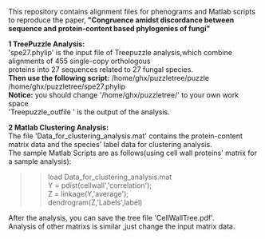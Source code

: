 This repository contains alignment files for phenograms and Matlab scripts to reproduce the paper,<b> "Congruence amidst discordance between sequence and protein-content based phylogenies of fungi"</b>

<b>1 TreePuzzle Analysis:</b><br> 
'spe27.phylip' is the input file of Treepuzzle analysis,which combine alignments of 455 single-copy orthologous<br> 
proteins into 27 sequences related to 27 fungal species.<br> 
<b>Then use the following script:</b>   /home/ghx/puzzletree/puzzle   /home/ghx/puzzletree/spe27.phylip<br> 
<b>Notice:</b>  you should change '/home/ghx/puzzletree/'  to  your own work space<br> 
'Treepuzzle_outfile ' is the output of the analysis.<br> 

<b>2 Matlab Clustering Analysis:</b><br> 
The file 'Data_for_clustering_analysis.mat'  contains the protein-content matrix data and the species' label data for clustering analysis.<br> 
The sample Matlab Scripts are as follows(using cell wall proteins' matrix  for a sample analysis):<br> 
>> load Data_for_clustering_analysis.mat<br> 
>> Y = pdist(cellwall','correlation');<br> 
>> Z = linkage(Y,'average');<br> 
>> dendrogram(Z,'Labels',label)<br> 

After the analysis, you can save the tree file 'CellWallTree.pdf'.<br> 
Analysis of other matrixs is similar ,just change the input matrix data.<br> 




